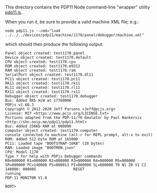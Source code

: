 This directory contains the PDP11 Node command-line "wrapper" utility [pdp11.js](pdp11.js).

When you run it, be sure to provide a valid machine XML file; e.g.:

	node pdp11.js --cmd="load ../../../devices/pdp11/machine/1170/panel/debugger/machine.xml"

which should then produce the following output:

    Panel object created: test1170.panel
    Device object created: test1170.default
    CPU object created: test1170.cpu
    ROM object created: test1170.m9312
    RAM object created: test1170.ram
    SerialPort object created: test1170.dl11
    PC11 object created: test1170.pc11
    RK11 object created: test1170.rk11
    RL11 object created: test1170.rl11
    RX11 object created: test1170.rx11
    Debugger object created: test1170.debugger
    Bus: Added 8Kb H/W at 17760000
    PDPjs v1.60.3
    Copyright © 2012-2020 Jeff Parsons <Jeff@pcjs.org>
    License: MIT <https://www.pcjs.org/LICENSE.txt>
    Portions adapted from the PDP-11/70 Emulator by Paul Nankervis <http://skn.noip.me/pdp11/pdp11.html>
    Bus: Added 256Kb RAM at 000000
    Computer object created: test1170.computer
    console connected to machine (alt-r for REPL prompt, alt-x to exit)
    ROM: Added 512-byte ROM at 165000
    PC11: Loaded tape "BOOTSTRAP-16KB" (28 bytes)
    RAM: Loaded image "BOOTMON.json"
    CPU: Model 1170
    Type ? for help with PDPjs Debugger commands
    R0=000000 R1=000000 R2=000000 R3=000000 R4=000000 R5=000000 
    SP=000000 PC=140000 PS=000013 PI=000000 SL=000000 T0 N1 Z0 V1 C1 
    140000: 000005                 RESET
    running
    PDP-11 MONITOR V1.0
    
    BOOT> 
